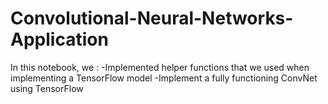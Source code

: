 # Convolutional-Neural-Networks-Application
In this notebook, we : 
  -Implemented helper functions that we used when implementing a TensorFlow model 
  -Implement a fully functioning ConvNet using TensorFlow 
